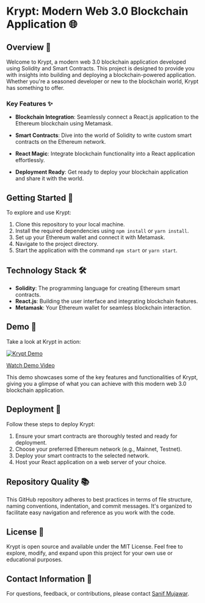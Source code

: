 # Krypt: Modern Web 3.0 Blockchain Application 🌐

## Overview 🚀

Welcome to Krypt, a modern web 3.0 blockchain application developed using Solidity and Smart Contracts. This project is designed to provide you with insights into building and deploying a blockchain-powered application. Whether you're a seasoned developer or new to the blockchain world, Krypt has something to offer.

### Key Features ✨

- **Blockchain Integration**: Seamlessly connect a React.js application to the Ethereum blockchain using Metamask.

- **Smart Contracts**: Dive into the world of Solidity to write custom smart contracts on the Ethereum network.

- **React Magic**: Integrate blockchain functionality into a React application effortlessly.

- **Deployment Ready**: Get ready to deploy your blockchain application and share it with the world.

## Getting Started 📝

To explore and use Krypt:

1. Clone this repository to your local machine.
2. Install the required dependencies using `npm install` or `yarn install`.
3. Set up your Ethereum wallet and connect it with Metamask.
4. Navigate to the project directory.
5. Start the application with the command `npm start` or `yarn start`.

## Technology Stack 🛠️

- **Solidity**: The programming language for creating Ethereum smart contracts.
- **React.js**: Building the user interface and integrating blockchain features.
- **Metamask**: Your Ethereum wallet for seamless blockchain interaction.

## Demo 📸

Take a look at Krypt in action:

[![Krypt Demo](./client/src/assets/demo.gif)](https://example.com/demo-video.mp4)

[Watch Demo Video](./client/src/assets/demo.gif)

This demo showcases some of the key features and functionalities of Krypt, giving you a glimpse of what you can achieve with this modern web 3.0 blockchain application.

## Deployment 🚀

Follow these steps to deploy Krypt:

1. Ensure your smart contracts are thoroughly tested and ready for deployment.
2. Choose your preferred Ethereum network (e.g., Mainnet, Testnet).
3. Deploy your smart contracts to the selected network.
4. Host your React application on a web server of your choice.

## Repository Quality 📚

This GitHub repository adheres to best practices in terms of file structure, naming conventions, indentation, and commit messages. It's organized to facilitate easy navigation and reference as you work with the code.

## License 📜

Krypt is open source and available under the MIT License. Feel free to explore, modify, and expand upon this project for your own use or educational purposes.

## Contact Information 📧

For questions, feedback, or contributions, please contact [Sanif Mujawar](mailto:sanifmujawar@gmail.com).
